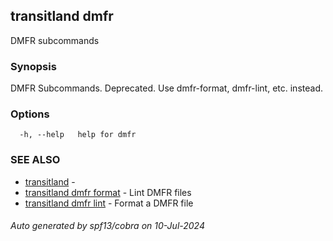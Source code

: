 ## transitland dmfr

DMFR subcommands

### Synopsis

DMFR Subcommands. Deprecated. Use dmfr-format, dmfr-lint, etc. instead.

### Options

```
  -h, --help   help for dmfr
```

### SEE ALSO

* [transitland](transitland.md)	 - 
* [transitland dmfr format](transitland_dmfr_format.md)	 - Lint DMFR files
* [transitland dmfr lint](transitland_dmfr_lint.md)	 - Format a DMFR file

###### Auto generated by spf13/cobra on 10-Jul-2024
